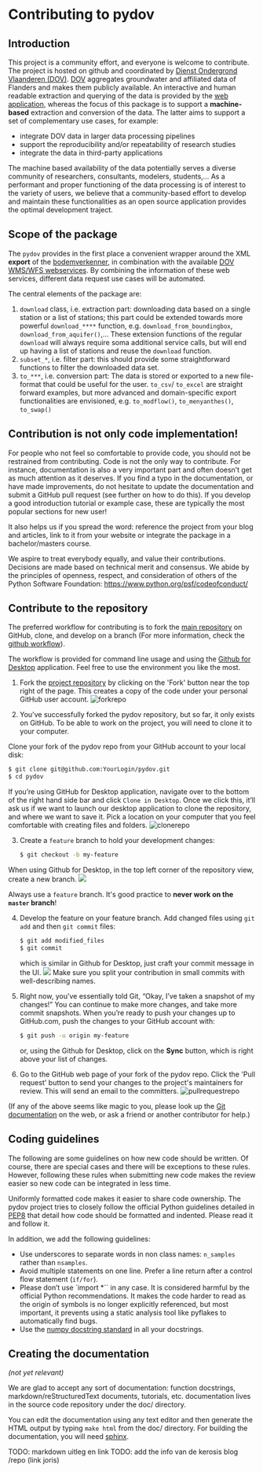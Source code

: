
# Contributing to pydov

## Introduction

This project is a community effort, and everyone is welcome to contribute. The project is hosted on github and coordinated by [Dienst Ondergrond Vlaanderen (DOV)](https://github.com/DOV-Vlaanderen). [DOV](https://dov.vlaanderen.be/dovweb/html/index.html) aggregates groundwater and affiliated data of Flanders and makes them publicly available. An interactive and human readable extraction and querying of the data is provided by the [web application](https://www.dov.vlaanderen.be/portaal/?module=verkenner#ModulePage), whereas the focus of this package is to support a **machine-based** extraction and conversion of the data. The latter aims to support a set of complementary use cases, for example:

* integrate DOV data in larger data processing pipelines
* support the reproducibility and/or repeatability of research studies
* integrate the data in third-party applications

The machine based availability of the data potentially serves a diverse community of researchers, consultants, modelers, students,... As a performant and proper functioning of the data processing is of interest to the variety of users, we believe that a community-based effort to develop and maintain these functionalities as an open source application provides the optimal development traject.

## Scope of the package

The `pydov` provides in the first place a convenient wrapper around the XML **export** of the [bodemverkenner](https://www.dov.vlaanderen.be/portaal/?module=verkenner#ModulePage), in combination with the available [DOV WMS/WFS webservices](https://dov.vlaanderen.be/dovweb/html/services.html). By combining the information of these web services, different data request use cases will be automated.

The central elements of the package are:

1. `download` class, i.e. extraction part: downloading data based on a single station or a list of stations; this part could be extended towards more powerful `download_****` function, e.g. `download_from_boundingbox`, `download_from_aquifer()`,... These extension functions of the regular `download` will always require soma additional service calls, but will end up having a list of stations and reuse the `download` function.
2. `subset_*`, i.e. filter part: this should provide some straightforward functions to filter the downloaded data set.
3. `to_***`, i.e. conversion part: The data is stored or exported to a new file-format that could be useful for the user. `to_csv`/ `to_excel` are straight forward examples, but more advanced and domain-specific export functionalities are envisioned, e.g. `to_modflow()`, `to_menyanthes()`, `to_swap()`


## Contribution is not only code implementation!

For people who not feel so comfortable to provide code, you should not be
restrained from contributing. Code is not the only way to contribute. For instance, documentation is also a very important part and often doesn’t get as much attention as it deserves. If you find a typo in the documentation, or have made improvements, do not hesitate to update the documentation and submit a GitHub pull request (see further on how to do this). If you develop a good introduction tutorial or example case, these are typically the most popular sections for new user!

It also helps us if you spread the word: reference the project from your blog and articles, link to it from your website or integrate the package in a bachelor/masters course.

We aspire to treat everybody equally, and value their contributions. Decisions are made based on technical merit and consensus. We abide by the principles of openness, respect, and consideration of others of the Python Software Foundation: https://www.python.org/psf/codeofconduct/

## Contribute to the repository

The preferred workflow for contributing is to fork the
[main repository](https://github.com/DOV-Vlaanderen/pydov) on
GitHub, clone, and develop on a branch (For more information, check the [github workflow](https://guides.github.com/introduction/flow/)).

The workflow is provided for command line usage and using the [Github for Desktop](https://desktop.github.com/) application. Feel free to use the environment you like the most.

1. Fork the [project repository](https://github.com/DOV-Vlaanderen/pydov)
   by clicking on the 'Fork' button near the top right of the page. This creates
   a copy of the code under your personal GitHub user account.
   ![forkrepo](https://github-images.s3.amazonaws.com/help/bootcamp/Bootcamp-Fork.png)

2. You’ve successfully forked the pydov repository, but so far, it only exists on GitHub. To be able to work on the project, you will need to clone it to your computer.

 Clone your fork of the pydov repo from your GitHub account to your local disk:

   ```bash
   $ git clone git@github.com:YourLogin/pydov.git
   $ cd pydov
   ```

  If you’re using GitHub for Desktop application, navigate over to the bottom of the right hand side bar and click `Clone in Desktop`. Once we click this, it’ll ask us if we want to launch our desktop application to clone the repository, and where we want to save it. Pick a location on your computer that you feel comfortable with creating files and folders.
  ![clonerepo](https://guides.github.com/activities/forking/clone-in-desktop.png)

3. Create a ``feature`` branch to hold your development changes:

   ```bash
   $ git checkout -b my-feature
   ```

 When using Github for Desktop, in the top left corner of the repository view, create a new branch. ![](https://desktop.github.com/images/screens/windows/branch.png)

   Always use a ``feature`` branch. It's good practice to **never work on the ``master`` branch**!

4. Develop the feature on your feature branch. Add changed files using ``git add`` and then ``git commit`` files:

   ```bash
   $ git add modified_files
   $ git commit
   ```

   which is similar in Github for Desktop, just craft your commit message in the UI.
   ![](https://desktop.github.com/images/screens/windows/craft.png) Make sure you split your contribution in small commits with well-describing names.

5. Right now, you’ve essentially told Git, “Okay, I’ve taken a snapshot of my changes!” You can continue to make more changes, and take more commit snapshots. When you’re ready to push your changes up to GitHub.com, push the changes to your GitHub account with:

   ```bash
   $ git push -u origin my-feature
   ```

   or, using the Github for Desktop, click on the **Sync** button, which is right above your list of changes.

6. Go to the GitHub web page of your fork of the pydov repo.
Click the 'Pull request' button to send your changes to the project's maintainers for review. This will send an email to the committers.
![pullrequestrepo](https://github-images.s3.amazonaws.com/help/pull_requests/recently_pushed_branch.png)

(If any of the above seems like magic to you, please look up the
[Git documentation](https://git-scm.com/documentation) on the web, or ask a friend or another contributor for help.)


## Coding guidelines

The following are some guidelines on how new code should be written. Of course, there are special cases and there will be exceptions to these rules. However, following these rules when submitting new code makes the review easier so new code can be integrated in less time.

Uniformly formatted code makes it easier to share code ownership. The pydov project tries to closely follow the official Python guidelines detailed in [PEP8](https://www.python.org/dev/peps/pep-0008/) that detail how code should be formatted and indented. Please read it and follow it.

In addition, we add the following guidelines:

* Use underscores to separate words in non class names: `n_samples` rather than `nsamples`.
* Avoid multiple statements on one line. Prefer a line return after a control flow statement (`if/for`).
* Please don’t use `import *`` in any case. It is considered harmful by the official Python recommendations. It makes the code harder to read as the origin of symbols is no longer explicitly referenced, but most important, it prevents using a static analysis tool like pyflakes to automatically find bugs.
* Use the [numpy docstring standard](https://github.com/numpy/numpy/blob/master/doc/HOWTO_DOCUMENT.rst.txt) in all your docstrings.

## Creating the documentation
*(not yet relevant)*

We are glad to accept any sort of documentation: function docstrings,
markdown/reStructuredText documents, tutorials, etc.
documentation lives in the source code repository under the
doc/ directory.

You can edit the documentation using any text editor and then generate
the HTML output by typing ``make html`` from the doc/ directory. For building the documentation, you will need
[sphinx](http://sphinx.pocoo.org/).


TODO: markdown uitleg en link
TODO: add the info van de kerosis blog /repo (link joris)

